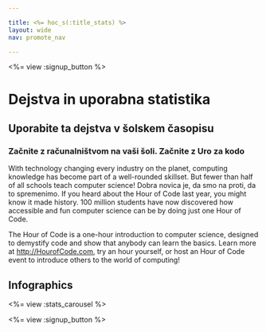 ```yaml
---

title: <%= hoc_s(:title_stats) %>
layout: wide
nav: promote_nav

---
```


<a id="blurb"></a>

<%= view :signup_button %>

# Dejstva in uporabna statistika

## Uporabite ta dejstva v šolskem časopisu

### Začnite z računalništvom na vaši šoli. Začnite z Uro za kodo

With technology changing every industry on the planet, computing knowledge has become part of a well-rounded skillset. But fewer than half of all schools teach computer science! Dobra novica je, da smo na proti, da to spremenimo. If you heard about the Hour of Code last year, you might know it made history. 100 million students have now discovered how accessible and fun computer science can be by doing just one Hour of Code.

The Hour of Code is a one-hour introduction to computer science, designed to demystify code and show that anybody can learn the basics. Learn more at <http://HourofCode.com>, try an hour yourself, or host an Hour of Code event to introduce others to the world of computing!

<a id="infographics"></a>

## Infographics

<%= view :stats_carousel %>

<%= view :signup_button %>